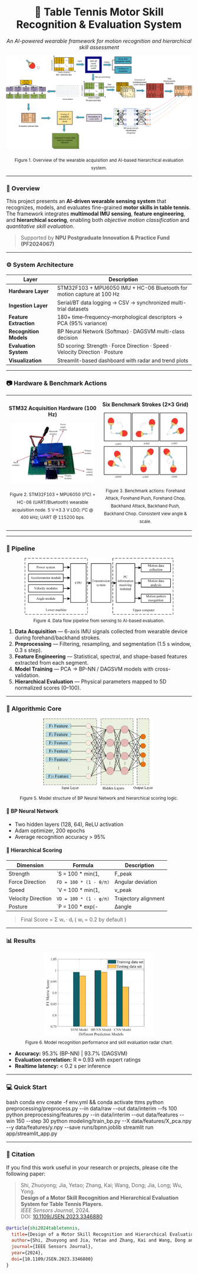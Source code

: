 <!-- 🏓 Table Tennis Motor Skill Recognition & Evaluation System -->
<div align="center">

# 🏓 Table Tennis Motor Skill Recognition & Evaluation System  
*An AI-powered wearable framework for motion recognition and hierarchical skill assessment*

![System Overview](figures/overview.png)
<p align="center">
<sub>Figure 1. Overview of the wearable acquisition and AI-based hierarchical evaluation system.</sub>
</p>

</div>

---

### 🧩 Overview  

This project presents an **AI-driven wearable sensing system** that recognizes, models, and evaluates fine-grained **motor skills in table tennis**.  
The framework integrates **multimodal IMU sensing**, **feature engineering**, and **hierarchical scoring**, enabling both *objective motion classification* and *quantitative skill evaluation*.

> Supported by **NPU Postgraduate Innovation & Practice Fund (PF2024067)**  

---

### ⚙️ System Architecture  

| Layer | Description |
|-------|--------------|
| **Hardware Layer** | STM32F103 + MPU6050 IMU + HC-06 Bluetooth for motion capture at 100 Hz |
| **Ingestion Layer** | Serial/BT data logging → CSV → synchronized multi-trial datasets |
| **Feature Extraction** | 180+ time–frequency–morphological descriptors → PCA (95% variance) |
| **Recognition Models** | BP Neural Network (Softmax) · DAGSVM multi-class decision |
| **Evaluation System** | 5D scoring: Strength · Force Direction · Speed · Velocity Direction · Posture |
| **Visualization** | Streamlit-based dashboard with radar and trend plots |

---

### 📷 Hardware & Benchmark Actions

<table>
<tr>
<td align="center" width="50%">

**STM32 Acquisition Hardware (100 Hz)**
  
<img src="figures/hardware_stm32.png" alt="STM32F103 + MPU6050 + HC-06 hardware photo" width="95%"/>

<sub>Figure 2. STM32F103 + MPU6050 (I²C) + HC-06 (UART/Bluetooth) wearable acquisition node. 5 V→3.3 V LDO; I²C @ 400 kHz; UART @ 115200 bps.</sub>

</td>
<td align="center" width="50%">

**Six Benchmark Strokes (2×3 Grid)**
  
<img src="figures/actions_2x3.png" alt="Six benchmark table-tennis strokes in a 2×3 grid" width="95%"/>

<sub>Figure 3. Benchmark actions: Forehand Attack, Forehand Push, Forehand Chop, Backhand Attack, Backhand Push, Backhand Chop. Consistent view angle & scale.</sub>

</td>
</tr>
</table>












---






### 🧠 Pipeline  


<p align="center">
  <img src="figures/pipeline.png" width="80%">
  <br>
  <sub>Figure 4. Data flow pipeline from sensing to AI-based evaluation.</sub>
</p>



1. **Data Acquisition** — 6-axis IMU signals collected from wearable device during forehand/backhand strokes.  
2. **Preprocessing** — Filtering, resampling, and segmentation (1.5 s window, 0.3 s step).  
3. **Feature Engineering** — Statistical, spectral, and shape-based features extracted from each segment.  
4. **Model Training** — PCA → BP-NN / DAGSVM models with cross-validation.  
5. **Hierarchical Evaluation** — Physical parameters mapped to 5D normalized scores (0–100).  

---

### 🧩 Algorithmic Core  

<p align="center">
  <img src="figures/model_diagram.png" width="60%">
  <br>
  <sub>Figure 5. Model structure of BP Neural Network and hierarchical scoring logic.</sub>
</p>

#### 🧮 BP Neural Network  
- Two hidden layers (128, 64), ReLU activation  
- Adam optimizer, 200 epochs  
- Average recognition accuracy > 95%  

#### 🧩 Hierarchical Scoring  
| Dimension | Formula | Description |
|------------|----------|-------------|
| Strength | `S = 100 * min(1, |F_peak| / F_ref)` | Peak force ratio |
| Force Direction | `FD = 100 * (1 - θ/π)` | Angular deviation |
| Speed | `V = 100 * min(1, |v_peak| / v_ref)` | Speed efficiency |
| Velocity Direction | `VD = 100 * (1 - φ/π)` | Trajectory alignment |
| Posture | `P = 100 * exp(-|Δangle| / σ)` | Stability penalty |
> Final Score = Σ wᵢ · dᵢ ( wᵢ = 0.2 by default )

---

### 📊 Results  

<p align="center">
  <img src="figures/results.png" width="60%">
  <br>
  <sub>Figure 6. Model recognition performance and skill evaluation radar chart.</sub>
</p>




- **Accuracy:** 95.3% (BP-NN) | 93.7% (DAGSVM)  
- **Evaluation correlation:** R ≈ 0.93 with expert ratings  
- **Realtime latency:** < 0.2 s per inference  

---

### 💻 Quick Start
bash
conda env create -f env.yml && conda activate ttms
python preprocessing/preprocess.py --in data/raw --out data/interim --fs 100
python preprocessing/features.py --in data/interim --out data/features --win 150 --step 30
python modeling/train_bp.py --X data/features/X_pca.npy --y data/features/y.npy --save runs/bpnn.joblib
streamlit run app/streamlit_app.py



---



### 📖 Citation  

If you find this work useful in your research or projects, please cite the following paper:

> Shi, Zhuoyong; Jia, Yetao; Zhang, Kai; Wang, Dong; Jia, Long; Wu, Yong.  
> **Design of a Motor Skill Recognition and Hierarchical Evaluation System for Table Tennis Players.**  
> *IEEE Sensors Journal*, 2024.  
> DOI: [10.1109/JSEN.2023.3346880](https://doi.org/10.1109/JSEN.2023.3346880)

~~~bibtex
@article{shi2024tabletennis,
  title={Design of a Motor Skill Recognition and Hierarchical Evaluation System for Table Tennis Players},
  author={Shi, Zhuoyong and Jia, Yetao and Zhang, Kai and Wang, Dong and Jia, Long and Wu, Yong},
  journal={IEEE Sensors Journal},
  year={2024},
  doi={10.1109/JSEN.2023.3346880}
}
~~~







